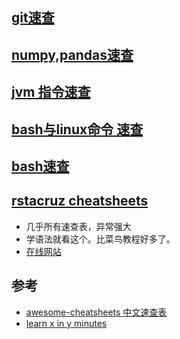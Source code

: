 ## [git速查](./workflow/git.md)

## [numpy,pandas速查](./AI/np,pd_doc.md)

## [jvm 指令速查](./java/JVM指令手册.md)

## [bash与linux命令 速查](./base/bash_cheatsheet.sh)

## [bash速查](./base/References/bash_quick_note.txt)

## [rstacruz cheatsheets](https://github.com/rstacruz/cheatsheets)

- 几乎所有速查表，异常强大
- 学语法就看这个。比菜鸟教程好多了。
- [在线网站](https://devhints.io/)

## 参考

- [awesome-cheatsheets 中文速查表](https://github.com/skywind3000/awesome-cheatsheets)
- [learn x in y minutes](https://learnxinyminutes.com/)

